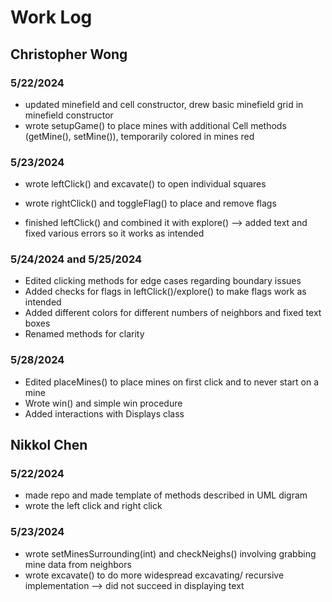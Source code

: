 # Work Log

## Christopher Wong

### 5/22/2024

- updated minefield and cell constructor, drew basic minefield grid in minefield constructor
- wrote setupGame() to place mines with additional Cell methods (getMine(), setMine()), temporarily colored in mines red

### 5/23/2024

- wrote leftClick() and excavate() to open individual squares
- wrote rightClick() and toggleFlag() to place and remove flags

- finished leftClick() and combined it with explore() --> added text and fixed various errors so it works as intended

### 5/24/2024 and 5/25/2024

- Edited clicking methods for edge cases regarding boundary issues
- Added checks for flags in leftClick()/explore() to make flags work as intended
- Added different colors for different numbers of neighbors and fixed text boxes
- Renamed methods for clarity

### 5/28/2024

- Edited placeMines() to place mines on first click and to never start on a mine
- Wrote win() and simple win procedure
- Added interactions with Displays class

## Nikkol Chen

### 5/22/2024

- made repo and made template of methods described in UML digram
- wrote the left click and right click

### 5/23/2024

- wrote setMinesSurrounding(int) and checkNeighs() involving grabbing mine data from neighbors
- wrote excavate() to do more widespread excavating/ recursive implementation --> did not succeed in displaying text
